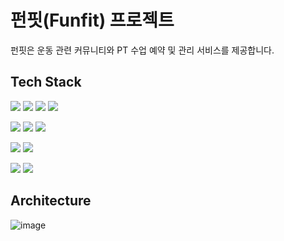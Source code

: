 # 펀핏(Funfit) 프로젝트
펀핏은 운동 관련 커뮤니티와 PT 수업 예약 및 관리 서비스를 제공합니다.

## Tech Stack
<img src="https://img.shields.io/badge/Java-7D929E?style=plastic&logo=Java&logoColor=white"> <img src="https://img.shields.io/badge/Spring Boot-6DB33F?style=plastic&logo=spring&logoColor=white"> <img src="https://img.shields.io/badge/Spring Cloud-6DB33F?style=plastic&logo=spring&logoColor=white"> <img src="https://img.shields.io/badge/JPA/Hibernate-1A1A1A?style=plastic&logo=JPA&logoColor=white">

<img src="https://img.shields.io/badge/MySQL-4479A1?style=plastic&logo=mysql&logoColor=white"> <img src="https://img.shields.io/badge/Redis-FF4438?style=plastic&logo=redis&logoColor=white"> <img src="https://img.shields.io/badge/MongoDB-47A248?style=plastic&logo=mongodb&logoColor=white">

<img src="https://img.shields.io/badge/RabbitMQ-FF6600?style=plastic&logo=rabbitmq&logoColor=white"> <img src="https://img.shields.io/badge/Docker-2496ED?style=plastic&logo=docker&logoColor=white"> 

<img src="https://img.shields.io/badge/GitHub Actions-2088FF?style=plastic&logo=githubactions&logoColor=white"> <img src="https://img.shields.io/badge/AWS EC2-FF9900?style=plastic&logo=amazonec2&logoColor=white">


## Architecture
![image](https://github.com/Funfit-Project/community-service/assets/108605017/e4124db2-39ee-49ae-94b7-a3a61ec681e5)


<!--

**Here are some ideas to get you started:**

🙋‍♀️ A short introduction - what is your organization all about?
🌈 Contribution guidelines - how can the community get involved?
👩‍💻 Useful resources - where can the community find your docs? Is there anything else the community should know?
🍿 Fun facts - what does your team eat for breakfast?
🧙 Remember, you can do mighty things with the power of [Markdown](https://docs.github.com/github/writing-on-github/getting-started-with-writing-and-formatting-on-github/basic-writing-and-formatting-syntax)
-->
